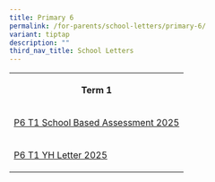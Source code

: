 ```yaml
---
title: Primary 6
permalink: /for-parents/school-letters/primary-6/
variant: tiptap
description: ""
third_nav_title: School Letters
---
```

<table style="minWidth: 25px">
<colgroup>
<col>
</colgroup>
<tbody>
<tr>
<th rowspan="1" colspan="1">
<p>Term 1</p>
</th>
</tr>
<tr>
<td rowspan="1" colspan="1">
<p><a href="/files/2025 Assessment Letters/MPS_2025_T1_049_P6_Assessment_2025__Term_1_.pdf" rel="noopener nofollow" target="_blank">P6 T1 School Based Assessment 2025</a>
</p>
</td>
</tr>
<tr>
<td rowspan="1" colspan="1">
<p><a href="/files/2025 YH Letters/MPS_2025_T1_002f___P6_YH_Letter___COE_Final.pdf" rel="noopener nofollow" target="_blank">P6 T1 YH Letter 2025</a>
</p>
</td>
</tr>
</tbody>
</table>
<p></p>